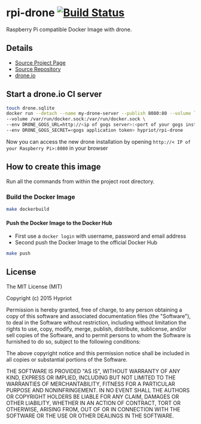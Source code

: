 # rpi-drone [![Build Status](http://armbuilder2.hypriot.com/api/badge/github.com/hypriot/rpi-drone/status.svg?branch=master)](http://armbuilder.hypriot.com/github.com/hypriot/rpi-drone)



Raspberry Pi compatible Docker Image with drone.

## Details
- [Source Project Page](https://github.com/hypriot)
- [Source Repository](https://github.com/hypriot/rpi-drone)
- [drone.io](https://github.com/drone/drone)

## Start a drone.io CI server
```bash
touch drone.sqlite
docker run --detach --name my-drone-server --publish 8080:80 --volume `pwd`/drone.sqlite:/drone.sqlite \
--volume /var/run/docker.sock:/var/run/docker.sock \
--env DRONE_GOGS_URL=http://<ip of gogs server>:<port of your gogs installation> \
--env DRONE_GOGS_SECRET=<gogs application token> hypriot/rpi-drone
```
Now you can access the new drone installation by opening `http://< IP of your Raspberry Pi>:8080` in your browser

## How to create this image

Run all the commands from within the project root directory.

### Build the Docker Image
```bash
make dockerbuild
```

#### Push the Docker Image to the Docker Hub
* First use a `docker login` with username, password and email address
* Second push the Docker Image to the official Docker Hub

```bash
make push
```

## License

The MIT License (MIT)

Copyright (c) 2015 Hypriot

Permission is hereby granted, free of charge, to any person obtaining a copy
of this software and associated documentation files (the "Software"), to deal
in the Software without restriction, including without limitation the rights
to use, copy, modify, merge, publish, distribute, sublicense, and/or sell
copies of the Software, and to permit persons to whom the Software is
furnished to do so, subject to the following conditions:

The above copyright notice and this permission notice shall be included in all
copies or substantial portions of the Software.

THE SOFTWARE IS PROVIDED "AS IS", WITHOUT WARRANTY OF ANY KIND, EXPRESS OR
IMPLIED, INCLUDING BUT NOT LIMITED TO THE WARRANTIES OF MERCHANTABILITY,
FITNESS FOR A PARTICULAR PURPOSE AND NONINFRINGEMENT. IN NO EVENT SHALL THE
AUTHORS OR COPYRIGHT HOLDERS BE LIABLE FOR ANY CLAIM, DAMAGES OR OTHER
LIABILITY, WHETHER IN AN ACTION OF CONTRACT, TORT OR OTHERWISE, ARISING FROM,
OUT OF OR IN CONNECTION WITH THE SOFTWARE OR THE USE OR OTHER DEALINGS IN THE
SOFTWARE.
